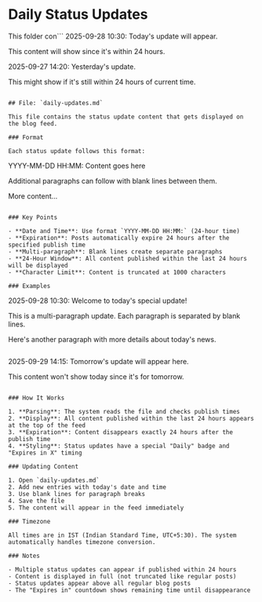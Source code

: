 # Daily Status Updates

This folder con```
2025-09-28 10:30: Today's update will appear.

This content will show since it's within 24 hours.

2025-09-27 14:20: Yesterday's update.

This might show if it's still within 24 hours of current time.
```ns temporary status updates that appear at the top of the blog feed for 24 hours from their publish time.

## File: `daily-updates.md`

This file contains the status update content that gets displayed on the blog feed.

### Format

Each status update follows this format:

```
YYYY-MM-DD HH:MM: Content goes here

Additional paragraphs can follow with blank lines between them.

More content...
```

### Key Points

- **Date and Time**: Use format `YYYY-MM-DD HH:MM:` (24-hour time)
- **Expiration**: Posts automatically expire 24 hours after the specified publish time
- **Multi-paragraph**: Blank lines create separate paragraphs
- **24-Hour Window**: All content published within the last 24 hours will be displayed
- **Character Limit**: Content is truncated at 1000 characters

### Examples

```
2025-09-28 10:30: Welcome to today's special update!

This is a multi-paragraph update. Each paragraph is separated by blank lines.

Here's another paragraph with more details about today's news.
```

```
2025-09-29 14:15: Tomorrow's update will appear here.

This content won't show today since it's for tomorrow.
```

### How It Works

1. **Parsing**: The system reads the file and checks publish times
2. **Display**: All content published within the last 24 hours appears at the top of the feed
3. **Expiration**: Content disappears exactly 24 hours after the publish time
4. **Styling**: Status updates have a special "Daily" badge and "Expires in X" timing

### Updating Content

1. Open `daily-updates.md`
2. Add new entries with today's date and time
3. Use blank lines for paragraph breaks
4. Save the file
5. The content will appear in the feed immediately

### Timezone

All times are in IST (Indian Standard Time, UTC+5:30). The system automatically handles timezone conversion.

### Notes

- Multiple status updates can appear if published within 24 hours
- Content is displayed in full (not truncated like regular posts)
- Status updates appear above all regular blog posts
- The "Expires in" countdown shows remaining time until disappearance